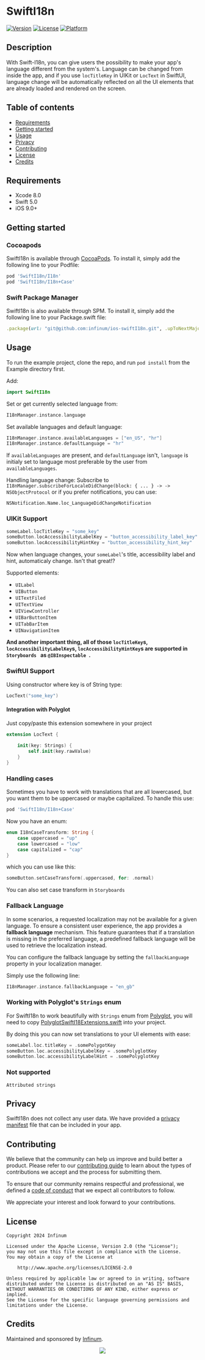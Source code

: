 # SwiftI18n

[![Version](https://img.shields.io/cocoapods/v/SwiftI18n.svg?style=flat)](http://cocoapods.org/pods/SwiftI18n)
[![License](https://img.shields.io/cocoapods/l/SwiftI18n.svg?style=flat)](http://cocoapods.org/pods/SwiftI18n)
[![Platform](https://img.shields.io/cocoapods/p/SwiftI18n.svg?style=flat)](http://cocoapods.org/pods/SwiftI18n)

## Description

With Swift-I18n, you can give users the possibility to make your app's language different from the system's. Language can be changed from inside the app, and if you use `locTitleKey` in UIKit or `LocText` in SwiftUI, language change will be automatically reflected on all the UI elements that are already loaded and rendered on the screen.

## Table of contents

* [Requirements](#requirements)
* [Getting started](#getting-started)
* [Usage](#usage)
* [Privacy](#privacy)
* [Contributing](#contributing)
* [License](#license)
* [Credits](#credits)

## Requirements

* Xcode 8.0
* Swift 5.0
* iOS 9.0+

## Getting started

### Cocoapods

SwiftI18n is available through [CocoaPods](http://cocoapods.org). To install
it, simply add the following line to your Podfile:

```ruby
pod 'SwiftI18n/I18n'
pod 'SwiftI18n/I18n+Case'
```

### Swift Package Manager

SwiftI18n is also available through SPM. To install
it, simply add the following line to your Package.swift file:

```ruby
.package(url: "git@github.com:infinum/ios-swiftI18n.git", .upToNextMajor(from: "1.3.0"))

```

## Usage

To run the example project, clone the repo, and run `pod install` from the Example directory first.

Add:

```swift
import SwiftI18n
```

Set or get currently selected language from:

```swift
I18nManager.instance.language
```

Set available languages and default language:

```swift
I18nManager.instance.availableLanguages = ["en_US", "hr"]
I18nManager.instance.defaultLanguage = "hr"
```

If `availableLanguages` are present, and `defaultLanguage` isn't, `language` is initialy set to language most preferable by the user from `availableLanguages`.

Handling language change:
Subscribe to `I18nManager.subscribeForLocaleDidChange(block: { ... } -> -> NSObjectProtocol`
or if you prefer notifications, you can use:

    NSNotification.Name.loc_LanguageDidChangeNotification

### UIKit Support

```swift
someLabel.locTitleKey = "some_key"
someButton.locAccessibilityLabelKey = "button_accessibility_label_key"
someButton.locAccessibilityHintKey = "button_accessibility_hint_key"
```

Now when language changes, your `someLabel`'s title, accessibility label and hint, automaticaly change. Isn't that great!?

Supported elements:
- ```UILabel```
- ```UIButton```
- ```UITextFiled```
- ```UITextView```
- ```UIViewController```
- ```UIBarButtonItem```
- ```UITabBarItem```
- ```UINavigationItem```

**And another important thing, all of those `locTitleKey`s, `locAccessibilityLabelKey`s, `locAccessibilityHintKey`s are supported in ```Storyboards ``` as ```@IBInspectable ```.**

### SwiftUI Support

Using constructor where key is of String type:

```swift
LocText("some_key")
```

#### Integration with Polyglot

Just copy/paste this extension somewhere in your project

```swift
extension LocText {
    
    init(key: Strings) {
        self.init(key.rawValue)
    }
}
```

### Handling cases

Sometimes you have to work with translations that are all lowercased, but you want them to be uppercased or maybe capitalized.
To handle this use:

```ruby
pod 'SwiftI18n/I18n+Case'
```

Now you have an enum:

```swift
enum I18nCaseTransform: String {
    case uppercased = "up"
    case lowercased = "low"
    case capitalized = "cap"
}
```

which you can use like this:

```swift
someButton.setCaseTransform(.uppercased, for: .normal)
```

You can also set case transform in ```Storyboards ```

### Fallback Language

In some scenarios, a requested localization may not be available for a given language. To ensure a consistent user experience, the app provides a **fallback language** mechanism. This feature guarantees that if a translation is missing in the preferred language, a predefined fallback language will be used to retrieve the localization instead.

You can configure the fallback language by setting the `fallbackLanguage` property in your localization manager.

Simply use the following line:

```swift
I18nManager.instance.fallbackLanguage = "en_gb"
```

### Working with Polyglot's `Strings` enum

For SwiftI18n to work beautifully with `Strings` enum from [Polyglot](https://github.com/infinum/ios-polyglot-cli), you will need to copy [PolyglotSwiftI18Extensions.swift](SwiftI18n/Polyglot/PolyglotSwiftI18Extensions.swift) into your project.

By doing this you can now set translations to your UI elements with ease:

```swift
someLabel.loc.titleKey = .somePolygotKey
someButton.loc.accessibilityLabelKey = .somePolyglotKey
someButton.loc.accessibilityLabelHint = .somePolyglotKey
```

### Not supported 

```
Attributed strings
```

## Privacy

SwiftI18n does not collect any user data. We have provided a [privacy manifest](https://github.com/infinum/ios-swiftI18n/blob/master/SwiftI18n/SupportingFiles/PrivacyInfo.xcprivacy) file that can be included in your app.

## Contributing

We believe that the community can help us improve and build better a product.
Please refer to our [contributing guide](CONTRIBUTING.md) to learn about the types of contributions we accept and the process for submitting them.

To ensure that our community remains respectful and professional, we defined a [code of conduct](CODE_OF_CONDUCT.md) <!-- and [coding standards](<link>) --> that we expect all contributors to follow.

We appreciate your interest and look forward to your contributions.

## License

```text
Copyright 2024 Infinum

Licensed under the Apache License, Version 2.0 (the "License");
you may not use this file except in compliance with the License.
You may obtain a copy of the License at

    http://www.apache.org/licenses/LICENSE-2.0

Unless required by applicable law or agreed to in writing, software
distributed under the License is distributed on an "AS IS" BASIS,
WITHOUT WARRANTIES OR CONDITIONS OF ANY KIND, either express or implied.
See the License for the specific language governing permissions and
limitations under the License.
```

## Credits

Maintained and sponsored by [Infinum](https://infinum.com).

<div align="center">
    <a href='https://infinum.com'>
    <picture>
        <source srcset="https://assets.infinum.com/brand/logo/static/white.svg" media="(prefers-color-scheme: dark)">
        <img src="https://assets.infinum.com/brand/logo/static/default.svg">
    </picture>
    </a>
</div>
